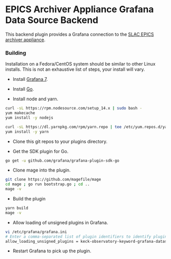 # EPICS Archiver Appliance Grafana Data Source Backend

This backend plugin provides a Grafana connection to the [SLAC EPICS archiver appliance](https://github.com/slacmshankar/epicsarchiverap).

### Building

Installation on a Fedora/CentOS system should be similar to other Linux installs.  This is not an exhaustive list of steps, your install will vary.

- Install [Grafana 7](https://grafana.com/docs/grafana/latest/installation/rpm/).

- Install [Go](https://golang.org/doc/install).

- Install node and yarn.
```BASH
curl -sL https://rpm.nodesource.com/setup_14.x | sudo bash -
yum makecache
yum install -y nodejs

curl -sL https://dl.yarnpkg.com/rpm/yarn.repo | tee /etc/yum.repos.d/yarn.repo
yum install -y yarn
```

- Clone this git repos to your plugins directory.

- Get the SDK plugin for Go.
```BASH
go get -u github.com/grafana/grafana-plugin-sdk-go
```

- Clone mage into the plugin.
```BASH
git clone https://github.com/magefile/mage
cd mage ; go run bootstrap.go ; cd ..
mage -v
```

- Build the plugin
```BASH
yarn build
mage -v
```

- Allow loading of unsigned plugins in Grafana.
```BASH
vi /etc/grafana/grafana.ini
# Enter a comma-separated list of plugin identifiers to identify plugins that are allowed to be loaded even if they lack a valid signature. 
allow_loading_unsigned_plugins = keck-observatory-keyword-grafana-datasource,keck-observatory-epics-grafana-datasource
```

- Restart Grafana to pick up the plugin.

